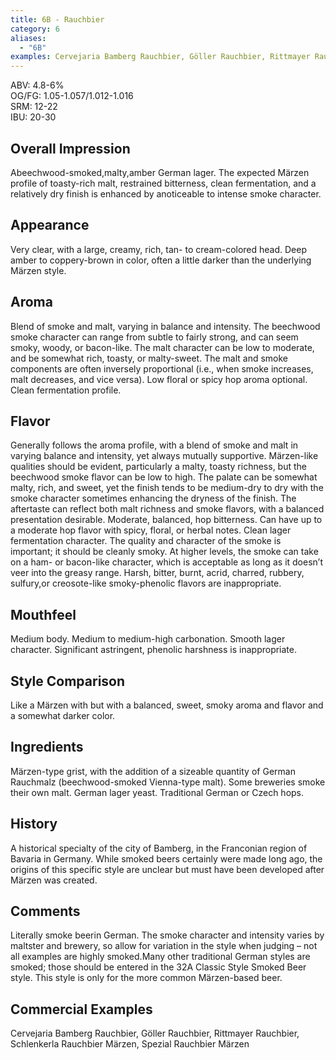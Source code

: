```yaml
---
title: 6B - Rauchbier
category: 6
aliases: 
  - "6B"
examples: Cervejaria Bamberg Rauchbier, Göller Rauchbier, Rittmayer Rauchbier, Schlenkerla Rauchbier Märzen, Spezial Rauchbier Märzen
---
```


ABV: 4.8-6%  
OG/FG: 1.05-1.057/1.012-1.016  
SRM: 12-22  
IBU: 20-30

## Overall Impression
Abeechwood-smoked,malty,amber German lager. The expected Märzen profile of toasty-rich malt, restrained bitterness, clean fermentation, and a relatively dry finish is enhanced by anoticeable to intense smoke character.

## Appearance
Very clear, with a large, creamy, rich, tan- to cream-colored head. Deep amber to coppery-brown in color, often a little darker than the underlying Märzen style.

## Aroma
Blend of smoke and malt, varying in balance and intensity. The beechwood smoke character can range from subtle to fairly strong, and can seem smoky, woody, or bacon-like. The malt character can be low to moderate, and be somewhat rich, toasty, or malty-sweet. The malt and smoke components are often inversely proportional (i.e., when smoke increases, malt decreases, and vice versa). Low floral or spicy hop aroma optional. Clean fermentation profile.

## Flavor
Generally follows the aroma profile, with a blend of smoke and malt in varying balance and intensity, yet always mutually supportive. Märzen-like qualities should be evident, particularly a malty, toasty richness, but the beechwood smoke flavor can be low to high. The palate can be somewhat malty, rich, and sweet, yet the finish tends to be medium-dry to dry with the smoke character sometimes enhancing the dryness of the finish. The aftertaste can reflect both malt richness and smoke flavors, with a balanced presentation desirable. Moderate, balanced, hop bitterness. Can have up to a moderate hop flavor with spicy, floral, or herbal notes. Clean lager fermentation character. The quality and character of the smoke is important; it should be cleanly smoky. At higher levels, the smoke can take on a ham- or bacon-like character, which is acceptable as long as it doesn’t veer into the greasy range. Harsh, bitter, burnt, acrid, charred, rubbery, sulfury,or creosote-like smoky-phenolic flavors are inappropriate.

## Mouthfeel
Medium body. Medium to medium-high carbonation. Smooth lager character. Significant astringent, phenolic harshness is inappropriate.

## Style Comparison
Like a Märzen with but with a balanced, sweet, smoky aroma and flavor and a somewhat darker color.

## Ingredients
Märzen-type grist, with the addition of a sizeable quantity of German Rauchmalz (beechwood-smoked Vienna-type malt). Some breweries smoke their own malt. German lager yeast. Traditional German or Czech hops.

## History
A historical specialty of the city of Bamberg, in the Franconian region of Bavaria in Germany. While smoked beers certainly were made long ago, the origins of this specific style are unclear but must have been developed after Märzen was created.

## Comments
Literally smoke beerin German. The smoke character and intensity varies by maltster and brewery, so allow for variation in the style when judging – not all examples are highly smoked.Many other traditional German styles are smoked; those should be entered in the 32A Classic Style Smoked Beer style. This style is only for the more common Märzen-based beer.

## Commercial Examples
Cervejaria Bamberg Rauchbier, Göller Rauchbier, Rittmayer Rauchbier, Schlenkerla Rauchbier Märzen, Spezial Rauchbier Märzen